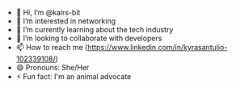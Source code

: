 - 👋 Hi, I’m @kairs-bit
- 👀 I’m interested in networking
- 🌱 I’m currently learning about the tech industry
- 💞️ I’m looking to collaborate with developers
- 📫 How to reach me (https://www.linkedin.com/in/kyrasantulio-102339108/)
- 😄 Pronouns: She/Her
- ⚡ Fun fact: I'm an animal advocate

<!---
kairs-bit/kairs-bit is a ✨ special ✨ repository because its `README.md` (this file) appears on your GitHub profile.
You can click the Preview link to take a look at your changes.
--->
